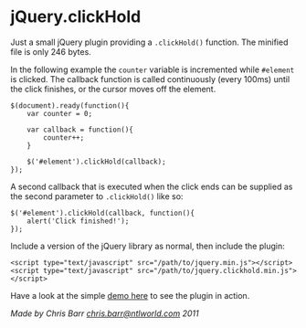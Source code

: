 # jQuery.clickHold #

Just a small jQuery plugin providing a `.clickHold()` function. The minified file is only 246 bytes.

In the following example the `counter` variable is incremented while `#element` is clicked.
The callback function is called continuously (every 100ms) until the click finishes, or the cursor moves off the element.

    $(document).ready(function(){
        var counter = 0;
        
        var callback = function(){
            counter++;
        }
        
        $('#element').clickHold(callback);
    });

A second callback that is executed when the click ends can be supplied as the second parameter to `.clickHold()` like so:

    $('#element').clickHold(callback, function(){
        alert('Click finished!');
    });

Include a version of the jQuery library as normal, then include the plugin:

    <script type="text/javascript" src="/path/to/jquery.min.js"></script>
    <script type="text/javascript" src="/path/to/jquery.clickhold.min.js"></script>

Have a look at the simple [demo here](https://chrisbarr.github.com/jQuery.clickHold/demo.html) to see the plugin in action.

_Made by Chris Barr chris.barr@ntlworld.com 2011_